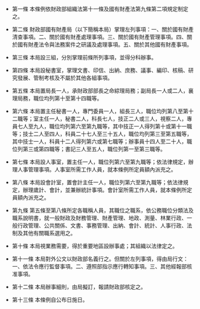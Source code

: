 * 第一條 本條例依財政部組織法第十一條及國有財產法第九條第二項規定制定之。

* 第二條 財政部國有財產局（以下簡稱本局）掌理左列事項：一、關於國有財產清查事項。二、關於國有財產處理事項。三、關於國有財產管理事項。四、關於國有財產法令與法務案件之研議及處理事項。五、關於其他國有財產事項。

* 第三條 本局設三組，分別掌理前條所列事項，並得分科辦事。

* 第四條 本局設秘書室，掌理文書、印信、出納、庶務、議事、編印、核稿、研究發展、管制考核及不屬於其他各組事項。

* 第五條 本局置局長一人，承財政部部長之命綜理局務；副局長一人或二人，襄理局務，職位均列第十至第十四職等。

* 第六條 本局置主任秘書一人，專門委員一人，組長三人，職位均列第八至第十二職等；室主任一人，秘書二人，科長七人，技正二人或三人，視察二人，專員七人至九人，職位均列第六至第九職等，其中技正一人得列第十或第十一職等；技士二人至四人，科員二十七人至三十五人，職位均列第三至第五職等，其中技士一人，科員十二人得列第六或第七職等；辦事員十四人至二十人，職位列第三或第四職等；書記三人至五人，職位列第一至第三職等。

* 第七條 本局設人事室，置主任一人，職位列第六至第九職等；依法律規定，辦理人事管理事項。人事室所需工作人員，就本條例所定員額內派充之。

* 第八條 本局設會計室，置會計主任一人，職位列第六至第九職等；依法律規定，辦理歲計、會計，並兼辦統計事項。會計室所需工作人員，就本條例所定員額內派充之。

* 第九條 第五條至第八條所定各職稱人員，其職位之職系，依公務職位分類法及職系說明書，就一般財政及財務管理、財產管理、地政、測量、林業行政、一般行政管理、公共關係、文書、事務管理、出納、會計、統計、人事行政、法制及其他有關職系選用之。

* 第十條 本局視業務需要，得於重要地區設辦事處；其組織以法律定之。

* 第十一條 本局對外公文以財政部名義行之。但關於左列事項，得由局行文：一、依法令應行監督事項。二、遵照部指示應行轉知事項。三、其他經報部核准事項。

* 第十二條 本局辦事細則，由局擬訂，報請財政部核定之。

* 第十三條 本條例自公布日施日。

